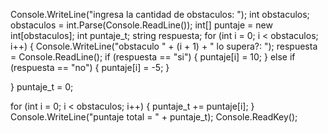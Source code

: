 Console.WriteLine("ingresa la cantidad de obstaculos: ");
int obstaculos;
obstaculos = int.Parse(Console.ReadLine());
int[] puntaje = new int[obstaculos];
int puntaje_t;
string respuesta;
for (int i = 0; i < obstaculos; i++)
{
    Console.WriteLine("obstaculo " + (i + 1) + " lo supera?: ");
    respuesta = Console.ReadLine();
    if (respuesta == "si")
    {
        puntaje[i] = 10;
    }
    else if (respuesta == "no")
    {
        puntaje[i] = -5;
    }

}
puntaje_t = 0;

for (int i = 0; i < obstaculos; i++)
{
    puntaje_t += puntaje[i];
}
Console.WriteLine("puntaje total = " + puntaje_t);
Console.ReadKey();
